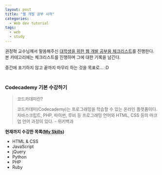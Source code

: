 ```yaml
---
layout: post
title: "웹 개발 공부 시작"
categories:
  - Web dev tutorial
tags:
  - web
  - study
---
```


권정혁 교수님께서 말씀해주신 [대학생을 위한 웹 개발 공부용 체크리스트](https://github.com/xguru/WebDevTutorial)를 진행한다. 본 카테고리에는 체크리스트를 진행하며 그에 대한 기록을 남긴다.

중간에 포기하지 않고 끝까지 마무리 하는 것을 목표로... :D  
　

### Codecademy 기본 수강하기

> 코드카데미란?
> 
> 코드카데미(Codecademy)는 프로그래밍을 학습할 수 있는 온라인 플랫폼이다. 자바스크립트, PHP, 파이썬, 루비 등 프로그래밍 언어와 HTML, CSS 등의 마크업 언어 과정이 있다. - 위키백과

**현재까지 수강한 목록([My Skills](https://www.codecademy.com/dudmy))**

* HTML & CSS
* JavaScript
* jQuery
* Python
* PHP
* Ruby
